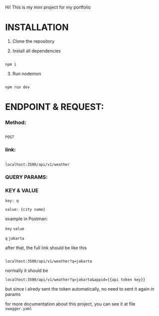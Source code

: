 Hi! This is my mini project for my portfolio

# INSTALLATION

1. Clone the repository

2. Install all dependencies

```

npm i

```

3. Run nodemon

```

npm run dev

```

# ENDPOINT & REQUEST:

### Method:

```

POST

```

### link:

```

localhost:3500/api/v1/weather

```

### QUERY PARAMS:

### KEY & VALUE

`key: q`

`value: {city name}`

example in Postman:

`key` `value`

`q` `jakarta`

after that, the full link should be like this

```

localhost:3500/api/v1/weather?q=jakarta

```

normally it should be

```
localhost:3500/api/v1/weather?q=jakarta&appid={{api token key}}
```

but since i alredy sent the token automatically, no need to sent it again in params

for more documentation about this project, you can see it at file `swagger.yaml`
